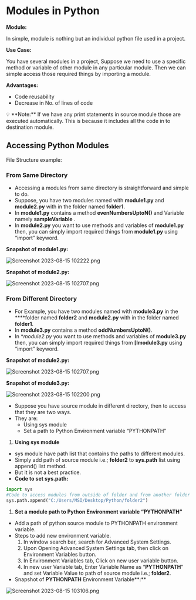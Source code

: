 # Modules in Python

**Module:**

In simple, module is nothing but an individual python file used in a project.

**Use Case:**

You have several modules in a project, Suppose we need to use a specific method or variable of other module in any particular module. Then we can simple access those required things by importing a module.

**Advantages:**

- Code reusability
- Decrease in No. of lines of code

<aside>
💡 **Note:**                                                                                                                                          If we have any print statements in source module those are executed automatically. This is because it includes all the code in to destination module.

</aside>

## **Accessing Python Modules**

File Structure example:

### From **Same Directory**

- Accessing a modules from same directory is straightforward and simple to do.
- Suppose, you have two modules named with **module1.py** and **module2.py** with in the folder named **folder1**.
- In **module1.py** contains a method **evenNumbersUptoN()** and Variable namely **sampleVariable** .
- In **module2.py** you want to use methods and variables of **module1.py** then, you can simply import required things from **module1.py** using “import” keyword.

**Snapshot of module1.py:**

![Screenshot 2023-08-15 102222.png](Modules%20in%20Python%206462a68011034d2fb9504aae183033ba/Screenshot_2023-08-15_102222.png)

**Snapshot of module2.py:**

![Screenshot 2023-08-15 102707.png](Modules%20in%20Python%206462a68011034d2fb9504aae183033ba/Screenshot_2023-08-15_102707.png)

### From Different Directory

- For Example, you have two modules named with **module3.py** in the ****folder named **folder2** and **module2.py** with in the folder named **folder1**.
- In **module3.py** contains a method **oddNumbersUptoN()**.
- In **module2.py* you want to use methods and variables of **module3.py** then, you can simply import required things from **[lmodule3.py** using “import” keyword.

**Snapshot of module2.py:**

![Screenshot 2023-08-15 102707.png](Modules%20in%20Python%206462a68011034d2fb9504aae183033ba/Screenshot_2023-08-15_102707.png)

**Snapshot of module3.py:**

![Screenshot 2023-08-15 102200.png](Modules%20in%20Python%206462a68011034d2fb9504aae183033ba/Screenshot_2023-08-15_102200.png)

- Suppose you have source module in different directory, then to access that they are two ways.
- They are:
    - Using sys module
    - Set a path to Python Environment variable “PYTHONPATH”
1. **Using sys module**
- sys module have path list that contains the paths to different modules.
- Simply add path of source module i.e.; **folder2** to **sys.path** list using append() list method.
- But it is not a best practice.
- **Code to set sys.path:**

```python
import sys
#Code to access modules from outside of folder and from another folder
sys.path.append("C:/Users/MSI/Desktop/Python/folder2")
```

1. **Set a module path to Python Environment variable “PYTHONPATH”**
- Add a path of python source module to PYTHONPATH environment variable.
- Steps to add new environment variable.
    1. In window search bar, search for Advanced System Settings.
    2. Upon Opening Advanced System Settings tab, then click on Environment Variables button.
    3. In Environment Variables tab, Click on new user variable button.
    4. In new user Variable tab, Enter Variable Name as “**PYTHONPATH**” and set Variable Value to path of source module i.e.; **folder2**.
- Snapshot of **PYTHONPATH** Environment Variable**:**

![Screenshot 2023-08-15 103106.png](Modules%20in%20Python%206462a68011034d2fb9504aae183033ba/Screenshot_2023-08-15_103106.png)